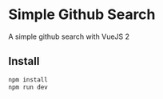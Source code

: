 # Simple Github Search
A simple github search with VueJS 2

## Install
``` bash
npm install
npm run dev
``` 
